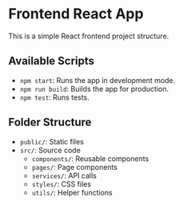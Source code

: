 # Frontend React App

This is a simple React frontend project structure.

## Available Scripts
- `npm start`: Runs the app in development mode.
- `npm run build`: Builds the app for production.
- `npm test`: Runs tests.

## Folder Structure
- `public/`: Static files
- `src/`: Source code
  - `components/`: Reusable components
  - `pages/`: Page components
  - `services/`: API calls
  - `styles/`: CSS files
  - `utils/`: Helper functions
